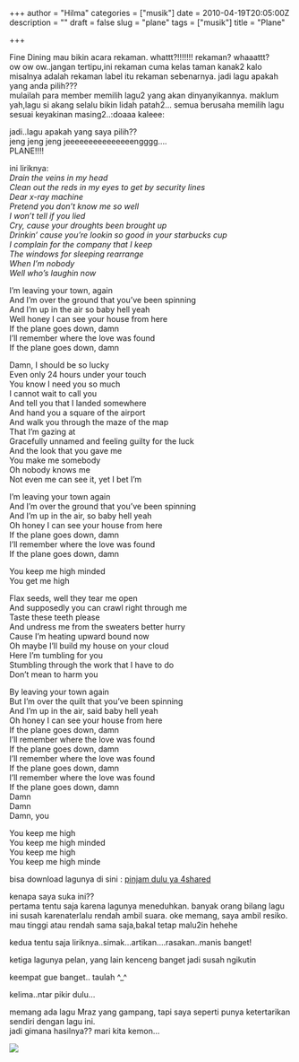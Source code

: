 +++
author = "Hilma"
categories = ["musik"]
date = 2010-04-19T20:05:00Z
description = ""
draft = false
slug = "plane"
tags = ["musik"]
title = "Plane"

+++

Fine Dining mau bikin acara rekaman. whattt?!!!!!!! rekaman? whaaattt?  
 ow ow ow..jangan tertipu,ini rekaman cuma kelas taman kanak2 kalo misalnya adalah rekaman label itu rekaman sebenarnya. jadi lagu apakah yang anda pilih???  
 mulailah para member memilih lagu2 yang akan dinyanyikannya. maklum yah,lagu si akang selalu bikin lidah patah2… semua berusaha memilih lagu sesuai keyakinan masing2..:doaaa kaleee:

jadi..lagu apakah yang saya pilih??  
 jeng jeng jeng jeeeeeeeeeeeeeeengggg….  
 PLANE!!!!

ini liriknya:  
<span style="font-style: italic;">Drain the veins in my head  
 Clean out the reds in my eyes to get by security lines  
 Dear x-ray machine  
 Pretend you don’t know me so well  
 I won’t tell if you lied  
 Cry, cause your droughts been brought up  
 Drinkin’ cause you’re lookin so good in your starbucks cup  
 I complain for the company that I keep  
 The windows for sleeping rearrange  
 When I’m nobody  
 Well who’s laughin now</span>

I’m leaving your town, again  
 And I’m over the ground that you’ve been spinning  
 And I’m up in the air so baby hell yeah  
 Well honey I can see your house from here  
 If the plane goes down, damn  
 I’ll remember where the love was found  
 If the plane goes down, damn

Damn, I should be so lucky  
 Even only 24 hours under your touch  
 You know I need you so much  
 I cannot wait to call you  
 And tell you that I landed somewhere  
 And hand you a square of the airport  
 And walk you through the maze of the map  
 That I’m gazing at  
 Gracefully unnamed and feeling guilty for the luck  
 And the look that you gave me  
 You make me somebody  
 Oh nobody knows me  
 Not even me can see it, yet I bet I’m

I’m leaving your town again  
 And I’m over the ground that you’ve been spinning  
 And I’m up in the air, so baby hell yeah  
 Oh honey I can see your house from here  
 If the plane goes down, damn  
 I’ll remember where the love was found  
 If the plane goes down, damn

You keep me high minded  
 You get me high

Flax seeds, well they tear me open  
 And supposedly you can crawl right through me  
 Taste these teeth please  
 And undress me from the sweaters better hurry  
 Cause I’m heating upward bound now  
 Oh maybe I’ll build my house on your cloud  
 Here I’m tumbling for you  
 Stumbling through the work that I have to do  
 Don’t mean to harm you

By leaving your town again  
 But I’m over the quilt that you’ve been spinning  
 And I’m up in the air, said baby hell yeah  
 Oh honey I can see your house from here  
 If the plane goes down, damn  
 I’ll remember where the love was found  
 If the plane goes down, damn  
 I’ll remember where the love was found  
 If the plane goes down, damn  
 I’ll remember where the love was found  
 If the plane goes down, damn  
 Damn  
 Damn  
 Damn, you

You keep me high  
 You keep me high minded  
 You keep me high  
 You keep me high minde

bisa download lagunya di sini : [pinjam dulu ya 4shared](http://www.4shared.com/audio/JXb_lRuY/Jason_Mraz_-_Plane.html?s=1)

kenapa saya suka ini??  
 pertama tentu saja karena lagunya meneduhkan. banyak orang bilang lagu ini susah karenaterlalu rendah ambil suara. oke memang, saya ambil resiko. mau tinggi atau rendah sama saja,bakal tetap malu2in hehehe

kedua tentu saja liriknya..simak…artikan….rasakan..manis banget!

ketiga lagunya pelan, yang lain kenceng banget jadi susah ngikutin

keempat gue banget.. taulah ^_^

kelima..ntar pikir dulu…

memang ada lagu Mraz yang gampang, tapi saya seperti punya ketertarikan sendiri dengan lagu ini.  
 jadi gimana hasilnya?? mari kita kemon…

[![](https://i2.wp.com/1.bp.blogspot.com/_ft2guLgJppw/S8x1vFmSK5I/AAAAAAAAAFw/mHPXUwumsa8/s200/CIMG9353.JPG?w=780)](https://i1.wp.com/1.bp.blogspot.com/_ft2guLgJppw/S8x1vFmSK5I/AAAAAAAAAFw/mHPXUwumsa8/s1600/CIMG9353.JPG)

